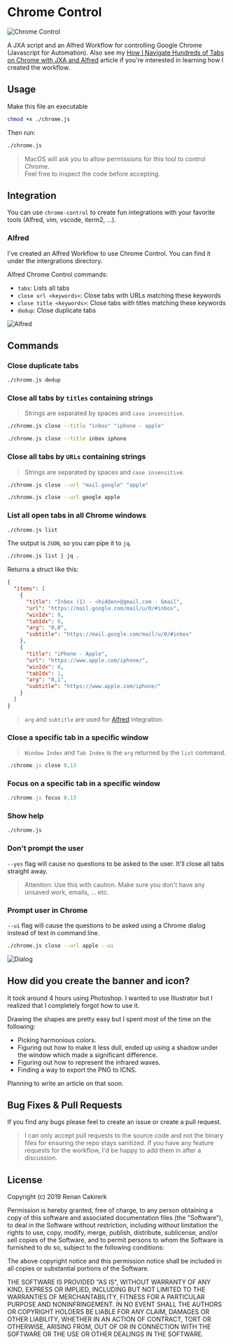 Chrome Control
==============

![Chrome Control](img/banner.png)

A JXA script and an Alfred Workflow for controlling Google Chrome
(Javascript for Automation). Also see my [How I Navigate Hundreds of Tabs on Chrome with JXA and Alfred](https://medium.com/@bit2pixel/how-i-navigate-hundreds-of-tabs-on-chrome-with-jxa-and-alfred-9bbf971af02b) article if you're interested in learning how I created the workflow.

Usage
-----

Make this file an executable
```sh
chmod +x ./chrome.js
```

Then run: 
```sh
./chrome.js
```


> MacOS will ask you to allow permissions for this tool to control Chrome.  
> Feel free to inspect the code before accepting.

Integration
-----------

You can use `chrome-control` to create fun integrations with your favorite tools (Alfred, vim, vscode, iterm2, ...).

### Alfred

I've created an Alfred Workflow to use Chrome Control.
You can find it under the intergrations directory.

Alfred Chrome Control commands:
  - `tabs`: Lists all tabs
  - `close url <keywords>`: Close tabs with URLs matching these keywords
  - `close title <keywords>`: Close tabs with titles matching these keywords
  - `dedup`: Close duplicate tabs

![Alfred](img/tabs.gif)


Commands
--------

### Close duplicate tabs

```sh
./chrome.js dedup
```


### Close all tabs by `titles` containing strings 
> Strings are separated by spaces and `case insensitive`.

```sh
./chrome.js close --title "inbox" "iphone - apple"
```

```sh
./chrome.js close --title inbox iphone
```

### Close all tabs by `URLs` containing strings
> Strings are separated by spaces and `case insensitive`.

```sh
./chrome.js close --url "mail.google" "apple"
```

```sh
./chrome.js close --url google apple
```

### List all open tabs in all Chrome windows

```sh
./chrome.js list
```

The output is `JSON`, so you can pipe it to `jq`.
```sh
./chrome.js list | jq .
```

Returns a struct like this:

```json
{
  "items": [
    {
      "title": "Inbox (1) - <hidden>@gmail.com - Gmail",
      "url": "https://mail.google.com/mail/u/0/#inbox",
      "winIdx": 0,
      "tabIdx": 0,
      "arg": "0,0",
      "subtitle": "https://mail.google.com/mail/u/0/#inbox"
    },
    {
      "title": "iPhone - Apple",
      "url": "https://www.apple.com/iphone/",
      "winIdx": 0,
      "tabIdx": 1,
      "arg": "0,1",
      "subtitle": "https://www.apple.com/iphone/"
    }
  ]
}
```

> `arg` and `subtitle` are used for [Alfred](https://www.alfredapp.com/) integration.

### Close a specific tab in a specific window

> `Window Index` and `Tab Index` is the `arg` returned by the `list` command.

```js
./chrome.js close 0,13
```


### Focus on a specific tab in a specific window

```js
./chrome.js focus 0,13
```

### Show help

```sh
./chrome.js 
```

### Don't prompt the user

`--yes` flag will cause no questions to be asked to the user. It'll close all tabs straight away.

> Attention: Use this with caution. Make sure you don't have any unsaved work, emails, ... etc.

### Prompt user in Chrome

`--ui` flag will cause the questions to be asked using a Chrome dialog instead of text in command line.

```sh
./chrome.js close --url apple --ui
```

![Dialog](img/ui.png)

## How did you create the banner and icon?

It took around 4 hours using Photoshop. I wanted to use Illustrator but I realized that I completely forgot how to use it.

Drawing the shapes are pretty easy but I spent most of the time on the following:
- Picking harmonious colors.
- Figuring out how to make it less dull, ended up using a shadow under the window which made a significant difference.
- Figuring out how to represent the infrared waves.
- Finding a way to export the PNG to ICNS.

Planning to write an article on that soon.

## Bug Fixes & Pull Requests

If you find any bugs please feel to create an issue or create a pull request.

> I can only accept pull requests to the source code and not the binary files for ensuring the repo stays sanitized. If you have any feature requests for the workflow, I'd be happy to add them in after a discussion.


## License

Copyright (c) 2019 Renan Cakirerk

Permission is hereby granted, free of charge, to any person obtaining a copy
of this software and associated documentation files (the "Software"), to deal
in the Software without restriction, including without limitation the rights
to use, copy, modify, merge, publish, distribute, sublicense, and/or sell
copies of the Software, and to permit persons to whom the Software is
furnished to do so, subject to the following conditions:

The above copyright notice and this permission notice shall be included in all
copies or substantial portions of the Software.

THE SOFTWARE IS PROVIDED "AS IS", WITHOUT WARRANTY OF ANY KIND, EXPRESS OR
IMPLIED, INCLUDING BUT NOT LIMITED TO THE WARRANTIES OF MERCHANTABILITY,
FITNESS FOR A PARTICULAR PURPOSE AND NONINFRINGEMENT. IN NO EVENT SHALL THE
AUTHORS OR COPYRIGHT HOLDERS BE LIABLE FOR ANY CLAIM, DAMAGES OR OTHER
LIABILITY, WHETHER IN AN ACTION OF CONTRACT, TORT OR OTHERWISE, ARISING FROM,
OUT OF OR IN CONNECTION WITH THE SOFTWARE OR THE USE OR OTHER DEALINGS IN THE
SOFTWARE.

